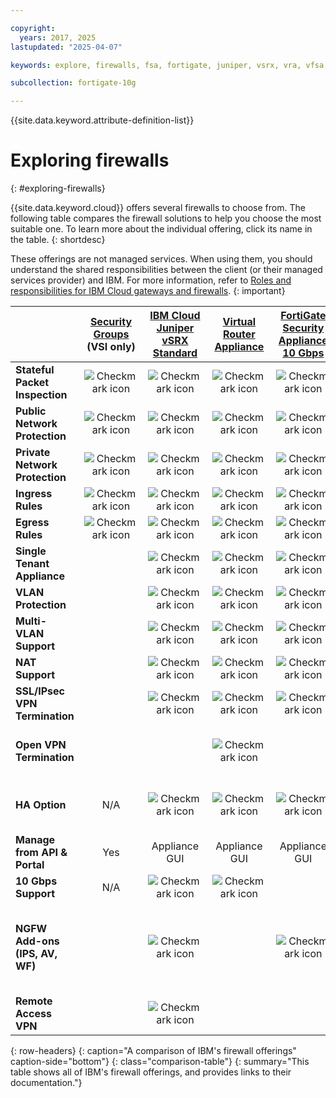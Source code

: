 ```yaml
---

copyright:
  years: 2017, 2025
lastupdated: "2025-04-07"

keywords: explore, firewalls, fsa, fortigate, juniper, vsrx, vra, vfsa, virtual router appliance, security, vyatta, comparison, features

subcollection: fortigate-10g

---
```


{{site.data.keyword.attribute-definition-list}}

# Exploring firewalls
{: #exploring-firewalls}

{{site.data.keyword.cloud}} offers several firewalls to choose from. The following table compares the firewall solutions to help you choose the most suitable one. To learn more about the individual offering, click its name in the table.
{: shortdesc}

These offerings are not managed services. When using them, you should understand the shared responsibilities between the client (or their managed services provider) and IBM. For more information, refer to [Roles and responsibilities for IBM Cloud gateways and firewalls](/docs/hardware-firewall-shared?topic=hardware-firewall-shared-ga-raci).
{: important}

|        | [Security Groups](/docs/security-groups?topic=security-groups-getting-started) (VSI only) | [IBM Cloud Juniper vSRX Standard](/docs/vsrx?topic=vsrx-getting-started) |[Virtual Router Appliance](/docs/virtual-router-appliance?topic=virtual-router-appliance-getting-started-vra) | [FortiGate Security Appliance 10 Gbps](/docs/fortigate-10g?topic=fortigate-10g-getting-started) | [Hardware Firewall](/docs/hardware-firewall-shared?topic=hardware-firewall-shared-getting-started) | [Cloud Internet Services](/docs/cis?topic=cis-getting-started)| [Virtual FortiGate Security Appliance](/docs/vfsa?topic=vfsa-getting-started)
| ------- | :------: | :------: | :------: | :------: | :------: | :------: | :------: |
|**Stateful Packet Inspection**|![Checkmark icon](../icons/checkmark-icon.svg)|![Checkmark icon](../icons/checkmark-icon.svg)|![Checkmark icon](../icons/checkmark-icon.svg)|![Checkmark icon](../icons/checkmark-icon.svg)|![Checkmark icon](../icons/checkmark-icon.svg)|IP firewall only|![Checkmark icon](../icons/checkmark-icon.svg)|
|**Public Network Protection**|![Checkmark icon](../icons/checkmark-icon.svg)|![Checkmark icon](../icons/checkmark-icon.svg)|![Checkmark icon](../icons/checkmark-icon.svg)|![Checkmark icon](../icons/checkmark-icon.svg)|![Checkmark icon](../icons/checkmark-icon.svg)|![Checkmark icon](../icons/checkmark-icon.svg)|![Checkmark icon](../icons/checkmark-icon.svg)|
|**Private Network Protection**|![Checkmark icon](../icons/checkmark-icon.svg)|![Checkmark icon](../icons/checkmark-icon.svg)|![Checkmark icon](../icons/checkmark-icon.svg)|![Checkmark icon](../icons/checkmark-icon.svg)| | |![Checkmark icon](../icons/checkmark-icon.svg)|
|**Ingress Rules**|![Checkmark icon](../icons/checkmark-icon.svg)|![Checkmark icon](../icons/checkmark-icon.svg)|![Checkmark icon](../icons/checkmark-icon.svg)|![Checkmark icon](../icons/checkmark-icon.svg)|![Checkmark icon](../icons/checkmark-icon.svg)|IP Firewall only|![Checkmark icon](../icons/checkmark-icon.svg)|
|**Egress Rules**|![Checkmark icon](../icons/checkmark-icon.svg)|![Checkmark icon](../icons/checkmark-icon.svg)|![Checkmark icon](../icons/checkmark-icon.svg)|![Checkmark icon](../icons/checkmark-icon.svg)| | |![Checkmark icon](../icons/checkmark-icon.svg)|
|**Single Tenant Appliance**| |![Checkmark icon](../icons/checkmark-icon.svg)|![Checkmark icon](../icons/checkmark-icon.svg)|![Checkmark icon](../icons/checkmark-icon.svg)|![Checkmark icon](../icons/checkmark-icon.svg)| |![Checkmark icon](../icons/checkmark-icon.svg)|
|**VLAN Protection**| |![Checkmark icon](../icons/checkmark-icon.svg)|![Checkmark icon](../icons/checkmark-icon.svg)|![Checkmark icon](../icons/checkmark-icon.svg)|![Checkmark icon](../icons/checkmark-icon.svg)| |![Checkmark icon](../icons/checkmark-icon.svg)|
|**Multi-VLAN Support**| |![Checkmark icon](../icons/checkmark-icon.svg)|![Checkmark icon](../icons/checkmark-icon.svg)|![Checkmark icon](../icons/checkmark-icon.svg)| | |![Checkmark icon](../icons/checkmark-icon.svg)|
|**NAT Support**| |![Checkmark icon](../icons/checkmark-icon.svg)|![Checkmark icon](../icons/checkmark-icon.svg)|![Checkmark icon](../icons/checkmark-icon.svg)| | |![Checkmark icon](../icons/checkmark-icon.svg)|
|**SSL/IPsec VPN Termination**| |![Checkmark icon](../icons/checkmark-icon.svg)|![Checkmark icon](../icons/checkmark-icon.svg)|![Checkmark icon](../icons/checkmark-icon.svg)|![Checkmark icon](../icons/checkmark-icon.svg)| |![Checkmark icon](../icons/checkmark-icon.svg)|
|**Open VPN Termination**| | |![Checkmark icon](../icons/checkmark-icon.svg)| | |Only with single port on TCP/UDP|![Checkmark icon](../icons/checkmark-icon.svg)|
|**HA Option**|N/A|![Checkmark icon](../icons/checkmark-icon.svg)|![Checkmark icon](../icons/checkmark-icon.svg)|![Checkmark icon](../icons/checkmark-icon.svg)|Using range and load balancers|![Checkmark icon](../icons/checkmark-icon.svg)|![Checkmark icon](../icons/checkmark-icon.svg)|
|**Manage from API & Portal**|Yes|Appliance GUI|Appliance GUI|Appliance GUI|Yes|Cloud console|Appliance GUI|
|**10 Gbps Support**|N/A|![Checkmark icon](../icons/checkmark-icon.svg)|![Checkmark icon](../icons/checkmark-icon.svg)| | |![Checkmark icon](../icons/checkmark-icon.svg)|![Checkmark icon](../icons/checkmark-icon.svg)|
|**NGFW Add-ons (IPS, AV, WF)**| |![Checkmark icon](../icons/checkmark-icon.svg)| |![Checkmark icon](../icons/checkmark-icon.svg)| |TLS encryption, IP Firewall rules, and Proxy Protocol v1|![Checkmark icon](../icons/checkmark-icon.svg)|
|**Remote Access VPN**| |![Checkmark icon](../icons/checkmark-icon.svg)| | | | |![Checkmark icon](../icons/checkmark-icon.svg)|
{: row-headers}
{: caption="A comparison of IBM's firewall offerings" caption-side="bottom"}
{: class="comparison-table"}
{: summary="This table shows all of IBM's firewall offerings, and provides links to their documentation."}
